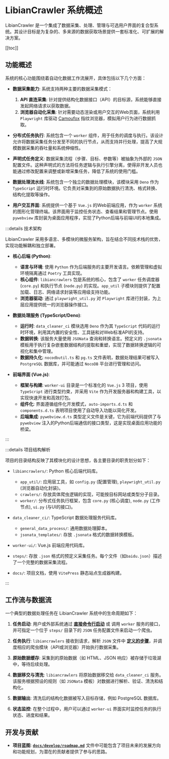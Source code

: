 # LibianCrawler 系统概述

LibianCrawler 是一个集成了数据采集、处理、管理与可选用户界面的复合型系统。其设计目标是为复杂的、多来源的数据获取场景提供一套标准化、可扩展的解决方案。

[[toc]]

## 功能概述

系统的核心功能围绕着自动化数据工作流展开，具体包括以下几个方面：

- **数据采集能力**: 系统支持两种主要的数据采集模式：
  1. **API 直连采集**:  针对提供结构化数据接口（API）的目标源，系统能够直接发起网络请求以获取数据。
  2. **浏览器自动化采集**: 针对需要动态渲染或用户交互的Web页面，系统利用  `Playwright` 库驱动 [Camoufox](https://camoufox.com/) 指纹浏览器，模拟用户行为进行数据抓取。

- **分布式任务执行**: 系统包含一个 `worker` 组件，用于任务的调度与执行。该设计允许将数据采集任务分发至不同的执行节点，从而支持并行处理，提高了大规模数据采集的吞吐量和系统伸缩性。

- **声明式任务定义**: 数据采集流程（步骤、目标、参数等）被抽象为外部的 `JSON` 配置文件。这种声明式的方法将任务逻辑与执行引擎分离，使得非开发人员也能通过修改配置来调整或新增采集任务，降低了系统的使用门槛。

- **数据处理流水线**: 系统包含一个独立的数据处理模块，该模块采用 `Deno` 作为 `TypeScript` 运行时环境。它负责对采集到的原始数据执行清洗、格式转换、结构化提取等操作。

- **用户交互界面**: 系统提供一个基于 `Vue.js` 的Web前端应用，作为 `worker` 系统的图形化管理终端。该界面用于监控任务状态、查看结果和管理节点。使用 `pywebview` 库封装为桌面应用程序，实现了Python后端与前端UI的本地集成。

:::details 技术架构

LibianCrawler 采用多语言、多模块的微服务架构，旨在结合不同技术栈的优势，实现功能解耦和独立部署。

- **核心后端 (Python)**:
  - **语言与环境**: 使用 `Python` 作为后端服务的主要开发语言。依赖管理和虚拟环境隔离通过 `Poetry` 工具实现。
  - **核心组件**: `libiancrawlers` 包是系统的核心，包含了 `worker` 任务调度器 (`core.py`) 和执行节点 (`node.py`) 的实现。`app_util` 子模块则提供了配置加载、日志、网络请求封装等应用级支持功能。
  - **浏览器驱动**: 通过 `playwright_util.py` 对 `Playwright` 库进行封装，为上层应用提供统一的浏览器操作接口。

- **数据处理服务 (TypeScript/Deno)**:
  - **运行时**: `data_cleaner_ci` 模块选用 `Deno` 作为其 `TypeScript` 代码的运行时环境，利用其内置的安全性、工具链和对Web标准API的支持。
  - **数据转换**: 该服务大量使用 `JSONata` 查询和转换语言。预定义的 `.jsonata` 模板用于执行复杂嵌套数据结构的提取和重塑，实现了数据转换逻辑的可视化和集中管理。
  - **数据持久化**: `nocodbutil.ts` 和 `pg.ts` 文件表明，数据处理结果可被写入 `PostgreSQL` 数据库，并可能通过 `NocoDB` 平台进行管理和访问。

- **前端界面 (Vue.js)**:
  - **框架与构建**: `worker-ui` 目录是一个标准化的 `Vue.js` 3 项目，使用 `TypeScript` 进行类型约束，并采用 `Vite` 作为开发服务器和构建工具，以实现快速开发和高效打包。
  - **组件化**: 界面遵循组件化开发模式，`auto-imports.d.ts` 和 `components.d.ts` 表明项目使用了自动导入功能以简化开发。
  - **后端集成**: `pywebview.d.ts` 类型定义文件是关键，它为前端代码提供了与 `pywebview` 注入的Python后端通信的接口类型，这是实现桌面应用功能的桥梁。

:::

:::details 项目结构解析

项目的目录结构反映了其模块化的设计思想，各主要目录的职责划分如下：

- `libiancrawlers/`: Python 核心后端代码库。
  - `app_util/`: 应用层工具，如 `config.py` (配置管理), `playwright_util.py` (浏览器自动化封装)。
  - `crawlers/`: 存放具体爬虫逻辑的实现，可能按目标网站或类型分子目录。
  - `worker/`: 分布式任务执行框架，包含 `core.py` (核心调度), `node.py` (工作节点), `ui.py` (与UI的接口)。

- `data_cleaner_ci/`: TypeScript 数据处理服务代码库。
  - `general_data_process/`: 通用数据处理脚本。
  - `jsonata_templates/`: 存放 `.jsonata` 格式的数据转换模板。

- `worker-ui/`: Vue.js 前端应用代码库。

- `steps/`: 存放 `.json` 格式的预定义采集任务。每个文件（如`baidu.json`）描述了一个完整的数据采集流程。

- `docs/`: 项目文档，使用 `VitePress` 静态站点生成器构建。

:::

## 工作流与数据流

一个典型的数据处理任务在 LibianCrawler 系统中的生命周期如下：

1. **任务启动**: 用户或外部系统通过 [**直接命令行启动**](../develop/crawler/start-crawl) 或 调用 `worker` 服务的接口，并可指定一个位于 `steps/` 目录下的 `JSON` 任务配置文件来启动一个爬虫。

2. **任务执行**: `libiancrawlers` 接收到请求，解析 `JSON` 文件中 [**定义的步骤**](../develop/crawler/crawler-detail/steps.md)，并调度相应的爬虫模块（API或浏览器）开始执行数据采集。

3. **原始数据缓存**: 采集到的原始数据（如 HTML、JSON 响应）被存储于垃圾湖中，等待后续处理。

4. **数据移交与清洗**: `libiancrawlers` 将原始数据移交给 `data_cleaner_ci` 服务。该服务根据预设的规则（如 `JSONata` 模板）对数据进行解析、验证、清洗和结构化。
   
5. **数据输出**: 清洗后的结构化数据被写入目标存储，例如 PostgreSQL 数据库。

6. **状态监控**: 在整个过程中，用户可以通过 `worker-ui` 界面实时监控任务的执行状态、进度和结果。

## 开发与贡献

- **项目蓝图**: [**`docs/develop/roadmap.md`**](../develop/roadmap) 文件中可能包含了项目未来的发展方向和功能规划，为潜在的贡献者提供了参与的思路。

